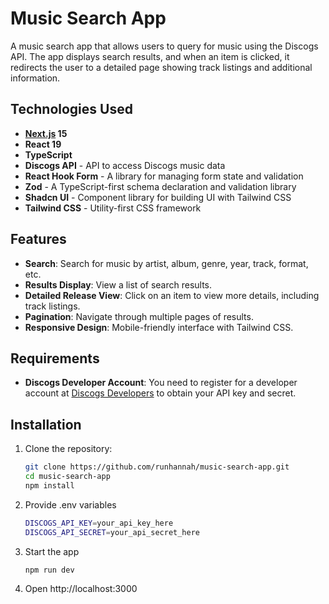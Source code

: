 # Music Search App

A music search app that allows users to query for music using the Discogs API. The app displays search results, and when an item is clicked, it redirects the user to a detailed page showing track listings and additional information.

## Technologies Used

- **[Next.js](https://nextjs.org) 15**
- **React 19**
- **TypeScript**
- **Discogs API** - API to access Discogs music data
- **React Hook Form** - A library for managing form state and validation
- **Zod** - A TypeScript-first schema declaration and validation library
- **Shadcn UI** - Component library for building UI with Tailwind CSS
- **Tailwind CSS** - Utility-first CSS framework

## Features

- **Search**: Search for music by artist, album, genre, year, track, format, etc.
- **Results Display**: View a list of search results.
- **Detailed Release View**: Click on an item to view more details, including track listings.
- **Pagination**: Navigate through multiple pages of results.
- **Responsive Design**: Mobile-friendly interface with Tailwind CSS.

## Requirements

- **Discogs Developer Account**: You need to register for a developer account at [Discogs Developers](https://www.discogs.com/developers) to obtain your API key and secret.

## Installation

1. Clone the repository:

   ```bash
   git clone https://github.com/runhannah/music-search-app.git
   cd music-search-app
   npm install

   ```

2. Provide .env variables

   ```bash
   DISCOGS_API_KEY=your_api_key_here
   DISCOGS_API_SECRET=your_api_secret_here

   ```

3. Start the app

   ```bash
   npm run dev

   ```

4. Open http://localhost:3000
